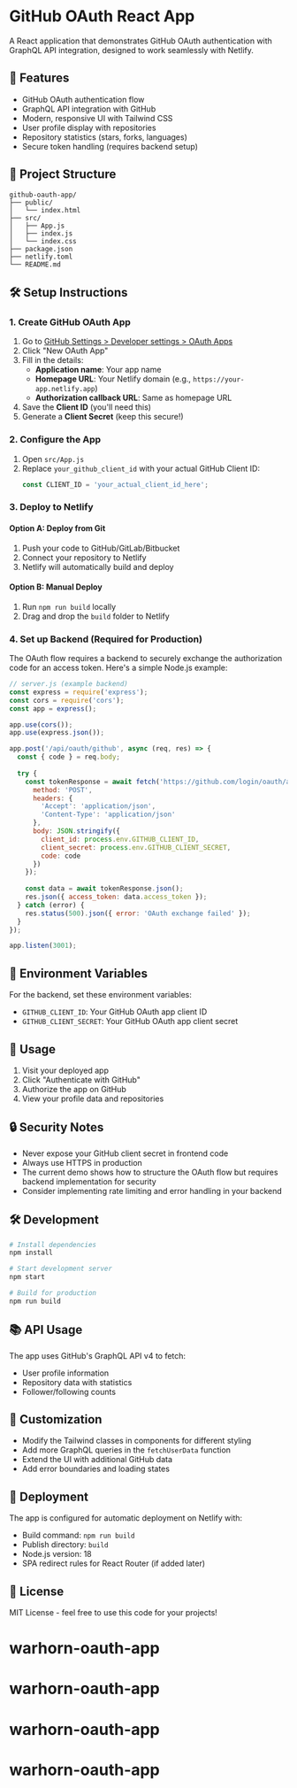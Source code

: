 # GitHub OAuth React App

A React application that demonstrates GitHub OAuth authentication with GraphQL API integration, designed to work seamlessly with Netlify.

## 🚀 Features

- GitHub OAuth authentication flow
- GraphQL API integration with GitHub
- Modern, responsive UI with Tailwind CSS
- User profile display with repositories
- Repository statistics (stars, forks, languages)
- Secure token handling (requires backend setup)

## 📁 Project Structure

```
github-oauth-app/
├── public/
│   └── index.html
├── src/
│   ├── App.js
│   ├── index.js
│   └── index.css
├── package.json
├── netlify.toml
└── README.md
```

## 🛠️ Setup Instructions

### 1. Create GitHub OAuth App

1. Go to [GitHub Settings > Developer settings > OAuth Apps](https://github.com/settings/developers)
2. Click "New OAuth App"
3. Fill in the details:
   - **Application name**: Your app name
   - **Homepage URL**: Your Netlify domain (e.g., `https://your-app.netlify.app`)
   - **Authorization callback URL**: Same as homepage URL
4. Save the **Client ID** (you'll need this)
5. Generate a **Client Secret** (keep this secure!)

### 2. Configure the App

1. Open `src/App.js`
2. Replace `your_github_client_id` with your actual GitHub Client ID:
   ```javascript
   const CLIENT_ID = 'your_actual_client_id_here';
   ```

### 3. Deploy to Netlify

#### Option A: Deploy from Git
1. Push your code to GitHub/GitLab/Bitbucket
2. Connect your repository to Netlify
3. Netlify will automatically build and deploy

#### Option B: Manual Deploy
1. Run `npm run build` locally
2. Drag and drop the `build` folder to Netlify

### 4. Set up Backend (Required for Production)

The OAuth flow requires a backend to securely exchange the authorization code for an access token. Here's a simple Node.js example:

```javascript
// server.js (example backend)
const express = require('express');
const cors = require('cors');
const app = express();

app.use(cors());
app.use(express.json());

app.post('/api/oauth/github', async (req, res) => {
  const { code } = req.body;
  
  try {
    const tokenResponse = await fetch('https://github.com/login/oauth/access_token', {
      method: 'POST',
      headers: {
        'Accept': 'application/json',
        'Content-Type': 'application/json'
      },
      body: JSON.stringify({
        client_id: process.env.GITHUB_CLIENT_ID,
        client_secret: process.env.GITHUB_CLIENT_SECRET,
        code: code
      })
    });
    
    const data = await tokenResponse.json();
    res.json({ access_token: data.access_token });
  } catch (error) {
    res.status(500).json({ error: 'OAuth exchange failed' });
  }
});

app.listen(3001);
```

## 🔧 Environment Variables

For the backend, set these environment variables:
- `GITHUB_CLIENT_ID`: Your GitHub OAuth app client ID
- `GITHUB_CLIENT_SECRET`: Your GitHub OAuth app client secret

## 📱 Usage

1. Visit your deployed app
2. Click "Authenticate with GitHub"
3. Authorize the app on GitHub
4. View your profile data and repositories

## 🔒 Security Notes

- Never expose your GitHub client secret in frontend code
- Always use HTTPS in production
- The current demo shows how to structure the OAuth flow but requires backend implementation for security
- Consider implementing rate limiting and error handling in your backend

## 🛠️ Development

```bash
# Install dependencies
npm install

# Start development server
npm start

# Build for production
npm run build
```

## 📚 API Usage

The app uses GitHub's GraphQL API v4 to fetch:
- User profile information
- Repository data with statistics
- Follower/following counts

## 🎨 Customization

- Modify the Tailwind classes in components for different styling
- Add more GraphQL queries in the `fetchUserData` function
- Extend the UI with additional GitHub data
- Add error boundaries and loading states

## 🚀 Deployment

The app is configured for automatic deployment on Netlify with:
- Build command: `npm run build`
- Publish directory: `build`
- Node.js version: 18
- SPA redirect rules for React Router (if added later)

## 📄 License

MIT License - feel free to use this code for your projects!
# warhorn-oauth-app
# warhorn-oauth-app
# warhorn-oauth-app
# warhorn-oauth-app
